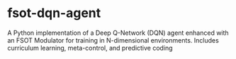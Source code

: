 # fsot-dqn-agent
A Python implementation of a Deep Q-Network (DQN) agent enhanced with an FSOT Modulator for training in N-dimensional environments. Includes curriculum learning, meta-control, and predictive coding
